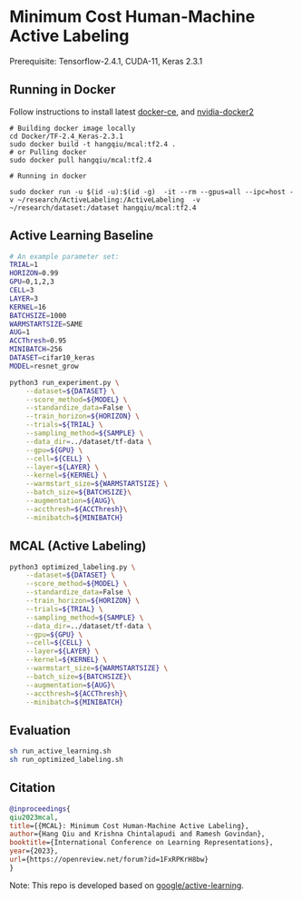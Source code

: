 # Minimum Cost Human-Machine Active Labeling

Prerequisite: Tensorflow-2.4.1, CUDA-11, Keras 2.3.1

## Running in Docker

Follow instructions to install latest [docker-ce](https://docs.docker.com/engine/install/ubuntu/#install-using-the-repository), and [nvidia-docker2](https://docs.nvidia.com/datacenter/cloud-native/container-toolkit/install-guide.html#docker)


```
# Building docker image locally
cd Docker/TF-2.4_Keras-2.3.1
sudo docker build -t hangqiu/mcal:tf2.4 .
# or Pulling docker
sudo docker pull hangqiu/mcal:tf2.4

# Running in docker

sudo docker run -u $(id -u):$(id -g)  -it --rm --gpus=all --ipc=host -v ~/research/ActiveLabeling:/ActiveLabeling  -v ~/research/dataset:/dataset hangqiu/mcal:tf2.4

```

## Active Learning Baseline

```bash
# An example parameter set:
TRIAL=1
HORIZON=0.99
GPU=0,1,2,3
CELL=3
LAYER=3
KERNEL=16
BATCHSIZE=1000
WARMSTARTSIZE=SAME
AUG=1
ACCThresh=0.95
MINIBATCH=256
DATASET=cifar10_keras
MODEL=resnet_grow

python3 run_experiment.py \
    --dataset=${DATASET} \
    --score_method=${MODEL} \
    --standardize_data=False \
    --train_horizon=${HORIZON} \
    --trials=${TRIAL} \
    --sampling_method=${SAMPLE} \
    --data_dir=../dataset/tf-data \
    --gpu=${GPU} \
    --cell=${CELL} \
    --layer=${LAYER} \
    --kernel=${KERNEL} \
    --warmstart_size=${WARMSTARTSIZE} \
    --batch_size=${BATCHSIZE}\
    --augmentation=${AUG}\
    --accthresh=${ACCThresh}\
    --minibatch=${MINIBATCH}

```

## MCAL (Active Labeling)
```bash
python3 optimized_labeling.py \
    --dataset=${DATASET} \
    --score_method=${MODEL} \
    --standardize_data=False \
    --train_horizon=${HORIZON} \
    --trials=${TRIAL} \
    --sampling_method=${SAMPLE} \
    --data_dir=../dataset/tf-data \
    --gpu=${GPU} \
    --cell=${CELL} \
    --layer=${LAYER} \
    --kernel=${KERNEL} \
    --warmstart_size=${WARMSTARTSIZE} \
    --batch_size=${BATCHSIZE}\
    --augmentation=${AUG}\
    --accthresh=${ACCThresh}\
    --minibatch=${MINIBATCH}
 ```
 
 ## Evaluation
 ```bash
 sh run_active_learning.sh
 sh run_optimized_labeling.sh
 ```

## Citation

```bibtex
@inproceedings{
qiu2023mcal,
title={{MCAL}: Minimum Cost Human-Machine Active Labeling},
author={Hang Qiu and Krishna Chintalapudi and Ramesh Govindan},
booktitle={International Conference on Learning Representations},
year={2023},
url={https://openreview.net/forum?id=1FxRPKrH8bw}
}
```

Note: This repo is developed based on [google/active-learning](https://github.com/google/active-learning).